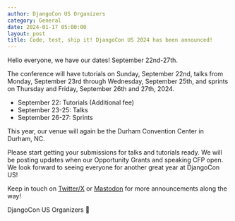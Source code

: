 ```yaml
---
author: DjangoCon US Organizers
category: General
date: 2024-01-17 05:00:00
layout: post
title: Code, test, ship it! DjangoCon US 2024 has been announced!
---
```


Hello everyone, we have our dates! September 22nd-27th.

The conference will have tutorials on Sunday, September 22nd, talks from Monday, September 23rd through Wednesday, September 25th, and sprints on Thursday and Friday, September 26th and 27th, 2024.

- September 22: Tutorials (Additional fee)
- September 23-25: Talks
- September 26-27: Sprints

This year, our venue will again be the Durham Convention Center in Durham, NC.

Please start getting your submissions for talks and tutorials ready. We will be posting updates when our Opportunity Grants and speaking CFP open.
We look forward to seeing everyone for another great year at DjangoCon US!

Keep in touch on [Twitter/X](https://twitter.com/djangocon) or [Mastodon](https://fosstodon.org/@djangocon) for more announcements along the way!

DjangoCon US Organizers :ox:
